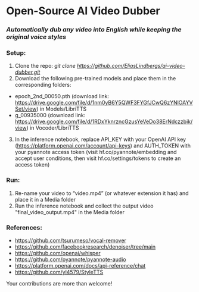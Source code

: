 # Open-Source AI Video Dubber

### *Automatically dub any video into English while keeping the original voice styles*

### Setup:
1. Clone the repo: *git clone https://github.com/EliasLindbergs/ai-video-dubber.git*
2. Download the following pre-trained models and place them in the corresponding folders:
- epoch_2nd_00050.pth (download link: https://drive.google.com/file/d/1nm0yB6Y5QWF3FYGfJCwQ6zYNlOAYVSet/view) in Models/LibriTTS
- g_00935000 (download link: https://drive.google.com/file/d/1RDxYknrzncGzusYeVeDo38ErNdczzbik/view) in Vocoder/LibriTTS
3. In the inference notebook, replace API_KEY with your OpenAI API key (https://platform.openai.com/account/api-keys) and AUTH_TOKEN with your pyannote access token (visit hf.co/pyannote/embedding and accept user conditions, then visit hf.co/settings/tokens to create an access token)

### Run:
1. Re-name your video to “video.mp4” (or whatever extension it has) and place it in a Media folder
2. Run the inference notebook and collect the output video "final_video_output.mp4" in the Media folder

### References:
- https://github.com/tsurumeso/vocal-remover
- https://github.com/facebookresearch/denoiser/tree/main
- https://github.com/openai/whisper
- https://github.com/pyannote/pyannote-audio
- https://platform.openai.com/docs/api-reference/chat
- https://github.com/yl4579/StyleTTS

Your contributions are more than welcome!
